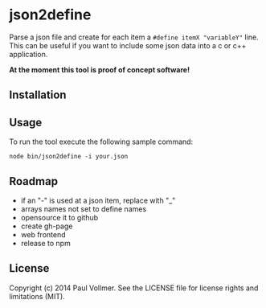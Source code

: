# json2define

Parse a json file and create for each item a `#define itemX "variableY"` line.  
This can be useful if you want to include some json data into a c or c++ application.

**At the moment this tool is proof of concept software!**


## Installation


## Usage

To run the tool execute the following sample command:

    node bin/json2define -i your.json


## Roadmap

- if an "-" is used at a json item, replace with "_"
- arrays names not set to define names
- opensource it to github
- create gh-page
- web frontend
- release to npm


## License

Copyright (c) 2014 Paul Vollmer. See the LICENSE file for license rights and limitations (MIT).
